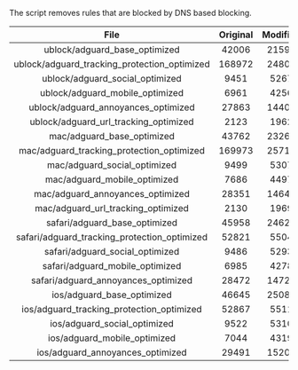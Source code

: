 The script removes rules that are blocked by DNS based blocking.


| File | Original | Modified |
|:----:|:-----:|:-----:|
| ublock/adguard_base_optimized | 42006 | 21595 |
| ublock/adguard_tracking_protection_optimized | 168972 | 24802 |
| ublock/adguard_social_optimized | 9451 | 5267 |
| ublock/adguard_mobile_optimized | 6961 | 4256 |
| ublock/adguard_annoyances_optimized | 27863 | 14405 |
| ublock/adguard_url_tracking_optimized | 2123 | 1962 |
| mac/adguard_base_optimized | 43762 | 23269 |
| mac/adguard_tracking_protection_optimized | 169973 | 25715 |
| mac/adguard_social_optimized | 9499 | 5307 |
| mac/adguard_mobile_optimized | 7686 | 4497 |
| mac/adguard_annoyances_optimized | 28351 | 14646 |
| mac/adguard_url_tracking_optimized | 2130 | 1969 |
| safari/adguard_base_optimized | 45958 | 24622 |
| safari/adguard_tracking_protection_optimized | 52821 | 5504 |
| safari/adguard_social_optimized | 9486 | 5293 |
| safari/adguard_mobile_optimized | 6985 | 4278 |
| safari/adguard_annoyances_optimized | 28472 | 14722 |
| ios/adguard_base_optimized | 46645 | 25082 |
| ios/adguard_tracking_protection_optimized | 52867 | 5511 |
| ios/adguard_social_optimized | 9522 | 5310 |
| ios/adguard_mobile_optimized | 7044 | 4319 |
| ios/adguard_annoyances_optimized | 29491 | 15207 |